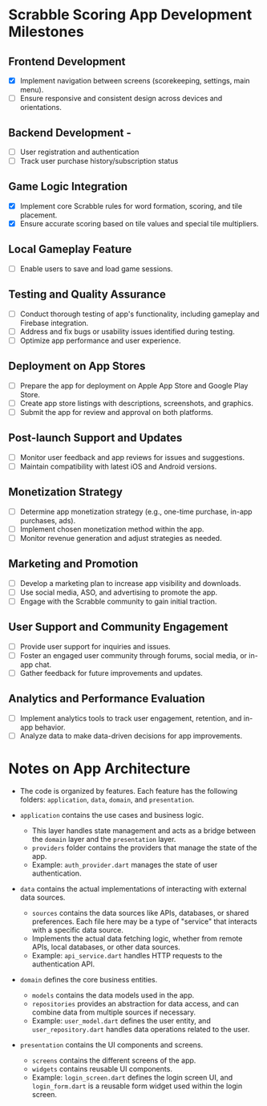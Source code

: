 # Scrabble Scoring App Development Milestones

## Frontend Development

- [x] Implement navigation between screens (scorekeeping, settings, main menu).
- [ ] Ensure responsive and consistent design across devices and orientations.

## Backend Development -

- [ ] User registration and authentication
- [ ] Track user purchase history/subscription status

## Game Logic Integration

- [x] Implement core Scrabble rules for word formation, scoring, and tile placement.
- [x] Ensure accurate scoring based on tile values and special tile multipliers.

## Local Gameplay Feature

- [ ] Enable users to save and load game sessions.

## Testing and Quality Assurance

- [ ] Conduct thorough testing of app's functionality, including gameplay and Firebase integration.
- [ ] Address and fix bugs or usability issues identified during testing.
- [ ] Optimize app performance and user experience.

## Deployment on App Stores

- [ ] Prepare the app for deployment on Apple App Store and Google Play Store.
- [ ] Create app store listings with descriptions, screenshots, and graphics.
- [ ] Submit the app for review and approval on both platforms.

## Post-launch Support and Updates

- [ ] Monitor user feedback and app reviews for issues and suggestions.
- [ ] Maintain compatibility with latest iOS and Android versions.

## Monetization Strategy

- [ ] Determine app monetization strategy (e.g., one-time purchase, in-app purchases, ads).
- [ ] Implement chosen monetization method within the app.
- [ ] Monitor revenue generation and adjust strategies as needed.

## Marketing and Promotion

- [ ] Develop a marketing plan to increase app visibility and downloads.
- [ ] Use social media, ASO, and advertising to promote the app.
- [ ] Engage with the Scrabble community to gain initial traction.

## User Support and Community Engagement

- [ ] Provide user support for inquiries and issues.
- [ ] Foster an engaged user community through forums, social media, or in-app chat.
- [ ] Gather feedback for future improvements and updates.

## Analytics and Performance Evaluation

- [ ] Implement analytics tools to track user engagement, retention, and in-app behavior.
- [ ] Analyze data to make data-driven decisions for app improvements.

# Notes on App Architecture

- The code is organized by features. Each feature has the following folders: `application`, `data`, `domain`, and `presentation`.

- `application` contains the use cases and business logic.

  - This layer handles state management and acts as a bridge between the `domain` layer and the `presentation` layer.
  - `providers` folder contains the providers that manage the state of the app.
  - Example: `auth_provider.dart` manages the state of user authentication.

- `data` contains the actual implementations of interacting with external data sources.

  - `sources` contains the data sources like APIs, databases, or shared preferences. Each file here may be a type of "service" that interacts with a specific data source.
  - Implements the actual data fetching logic, whether from remote APIs, local databases, or other data sources.
  - Example: `api_service.dart` handles HTTP requests to the authentication API.

- `domain` defines the core business entities.

  - `models` contains the data models used in the app.
  - `repositories` provides an abstraction for data access, and can combine data from multiple sources if necessary.
  - Example: `user_model.dart` defines the user entity, and `user_repository.dart` handles data operations related to the user.

- `presentation` contains the UI components and screens.
  - `screens` contains the different screens of the app.
  - `widgets` contains reusable UI components.
  - Example: `login_screen.dart` defines the login screen UI, and `login_form.dart` is a reusable form widget used within the login screen.

